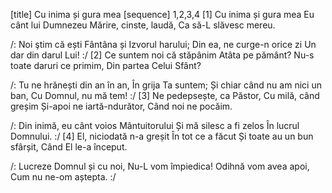 [title] Cu inima și gura mea
[sequence] 1,2,3,4
[1]
Cu inima și gura mea
Eu cânt lui Dumnezeu
Mărire, cinste, laudă,
Ca să-L slăvesc mereu.

/: Noi ştim că ești
Fântâna și Izvorul harului;
Din ea, ne curge-n orice zi
Un dar din darul Lui! :/
[2]
Ce suntem noi că stăpânim
Atâta pe pământ?
Nu-s toate daruri ce primim,
Din partea Celui Sfânt?

/: Tu ne hrănești din an în an,
În grija Ta suntem;
Și chiar când nu am nici un ban,
Cu Domnul, nu mă tem! :/
[3]
Ne pedepsește, ca Păstor,
Cu milă, când greșim
Și-apoi ne iartă-ndurător,
Când noi ne pocăim.

/: Din inimă, eu cânt voios
Mântuitorului
Și mă silesc a fi zelos
În lucrul Domnului. :/
[4]
El, niciodată n-a greșit
În tot ce a făcut
Și toate au un bun sfârșit,
Când El le-a început.

/: Lucreze Domnul și cu noi,
Nu-L vom împiedica!
Odihnă vom avea apoi,
Cum nu ne-om aștepta. :/

